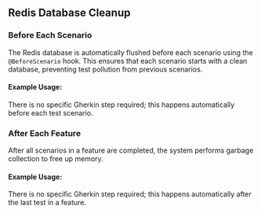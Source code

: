 ## Redis Database Cleanup

### Before Each Scenario

The Redis database is automatically flushed before each scenario using the `@BeforeScenario` hook. This ensures that each scenario starts with a clean database, preventing test pollution from previous scenarios.

#### Example Usage:

There is no specific Gherkin step required; this happens automatically before each test scenario.

### After Each Feature

After all scenarios in a feature are completed, the system performs garbage collection to free up memory.

#### Example Usage:

There is no specific Gherkin step required; this happens automatically after the last test in a feature.